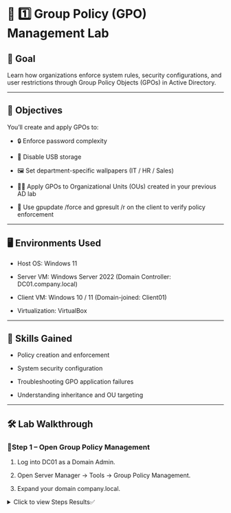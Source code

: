 # 🧱 1️⃣ Group Policy (GPO) Management Lab

## 🎯 Goal
Learn how organizations enforce system rules, security configurations, and user restrictions through Group Policy Objects (GPOs) in Active Directory.

---

## 🧩 Objectives

You’ll create and apply GPOs to:

- 🔒 Enforce password complexity

- 🚫 Disable USB storage

- 🖼️ Set department-specific wallpapers (IT / HR / Sales)

- 🧑‍💻 Apply GPOs to Organizational Units (OUs) created in your previous AD lab

- 🔁 Use gpupdate /force and gpresult /r on the client to verify policy enforcement

---

## 🖥️ Environments Used
- Host OS: Windows 11

- Server VM: Windows Server 2022 (Domain Controller: DC01.company.local)

- Client VM: Windows 10 / 11 (Domain-joined: Client01)

- Virtualization: VirtualBox

---  

## 🧠 Skills Gained

- Policy creation and enforcement

- System security configuration

- Troubleshooting GPO application failures

- Understanding inheritance and OU targeting

---

## 🛠️ Lab Walkthrough

### 🔹Step 1 – Open Group Policy Management

1. Log into DC01 as a Domain Admin.

2. Open Server Manager → Tools → Group Policy Management.

3. Expand your domain company.local.

  <details><summary>Click to view Steps Results✅</summary>
 <p align="center"> 1️⃣ Group Policy Management Console open with your domain expanded.<p>
<p align="center"><img src="https://i.imgur.com/oW34dlF_d.png?maxwidth=520&shape=thumb&fidelity=high" height="60%" width="60%" alt="SSH Setup"/><p>
  <p>
 </details>
 

